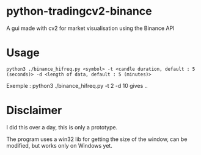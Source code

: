 # python-tradingcv2-binance
A gui made with cv2 for market visualisation using the Binance API

# Usage

```
python3 ./binance_hifreq.py <symbol> -t <candle duration, default : 5 (seconds)> -d <length of data, default : 5 (minutes)>
```
Exemple : python3 ./binance_hifreq.py  -t 2 -d 10
gives ..

# Disclaimer

I did this over a day, this is only a prototype.

The program uses a win32 lib for getting the size of the window, can be modified, but works only on Windows yet.